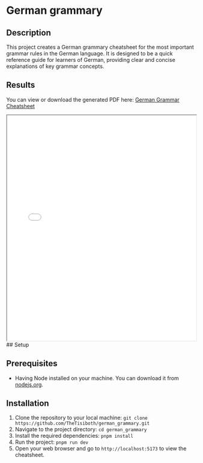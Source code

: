 # German grammary

## Description

This project creates a German grammary cheatsheet for the most important grammar rules in the German language. It is designed to be a quick reference guide for learners of German, providing clear and concise explanations of key grammar concepts.

## Results
You can view or download the generated PDF here: [German Grammar Cheatsheet](public/combined_compressed.pdf)
<iframe src="public/combined_compressed.pdf" width="100%" height="600px">
</iframe>
## Setup

## Prerequisites
- Having Node installed on your machine. You can download it from [nodejs.org](https://nodejs.org/).

## Installation

1. Clone the repository to your local machine: `git clone https://github.com/TheTisiboth/german_grammary.git`
2. Navigate to the project directory: `cd german_grammary`
3. Install the required dependencies: `pnpm install`
4. Run the project: `pnpm run dev`
5. Open your web browser and go to `http://localhost:5173` to view the cheatsheet.
